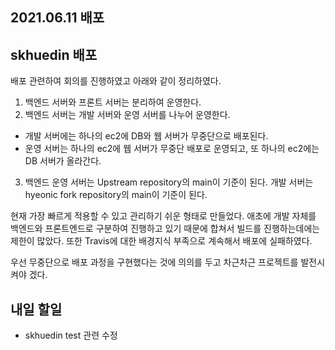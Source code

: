 ## 2021.06.11 배포

## skhuedin 배포

배포 관련하여 회의를 진행하였고 아래와 같이 정리하였다.

1. 백엔드 서버와 프론트 서버는 분리하여 운영한다.
2. 백엔드 서버는 개발 서버와 운영 서버를 나누어 운영한다. 
 - 개발 서버에는 하나의 ec2에 DB와 웹 서버가 무중단으로 배포된다. 
 - 운영 서버는 하나의 ec2에 웹 서버가 무중단 배포로 운영되고, 또 하나의 ec2에는 DB 서버가 올라간다.

3. 백엔드 운영 서버는 Upstream repository의 main이 기준이 된다. 개발 서버는 hyeonic fork repository의 main이 기준이 된다.

현재 가장 빠르게 적용할 수 있고 관리하기 쉬운 형태로 만들었다. 애초에 개발 자체를 백엔드와 프론트엔드로 구분하여 진행하고 있기 때문에 합쳐서 빌드를 진행하는데에는 제한이 많았다. 또한 Travis에 대한 배경지식 부족으로 계속해서 배포에 실패하였다. 

우선 무중단으로 배포 과정을 구현했다는 것에 의의를 두고 차근차근 프로젝트를 발전시켜야 겠다.

## 내일 할일
 - skhuedin test 관련 수정